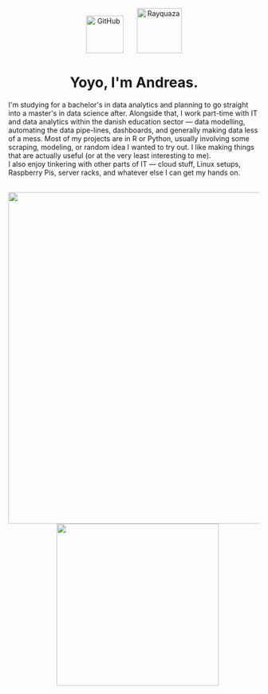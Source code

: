 <div align="center">
  <img src="https://media.giphy.com/media/KzJkzjggfGN5Py6nkT/giphy.gif" alt="GitHub" width="75"/>
  &nbsp;&nbsp;&nbsp;&nbsp;&nbsp;
  <img src="https://i.imgur.com/3yHpuiw.gif" alt="Rayquaza" width="90"/>
</div>

<h1 align="center"> Yoyo, I'm Andreas.  </h1>

I'm studying for a bachelor's in data analytics and planning to go straight into a master's in data science after. Alongside that, I work part-time with IT and data analytics within the danish education sector — data modelling, automating the data pipe-lines, dashboards, and generally making data less of a mess. Most of my projects are in R or Python, usually involving some scraping, modeling, or random idea I wanted to try out. I like making things that are actually useful (or at the very least interesting to me). </br>
I also enjoy tinkering with other parts of IT — cloud stuff, Linux setups, Raspberry Pis, server racks, and whatever else I can get my hands on.

<br/>

<div align="center">
  <img src="http://github-profile-summary-cards.vercel.app/api/cards/profile-details?username=Andreas-Westh&theme=tokyonight" width="665"/>
  &nbsp;&nbsp;&nbsp;
  <img src="http://github-profile-summary-cards.vercel.app/api/cards/repos-per-language?username=Andreas-Westh&theme=tokyonight" width="325"/>
</div>

